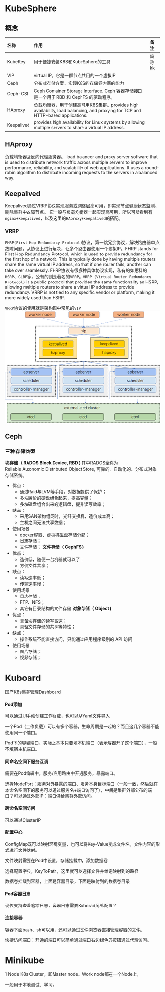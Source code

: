 # KubeSphere

## 概念

| 名称     |作用| 备注   |
|:-------- |:---------------------------------------------------------------------------------------- |:------ |
| KubeKey  | 用于便捷安装K8S和KubeSphere的工具                                                        | 简称kk |
| VIP      | virtual IP，它是一群节点共用的一个虚拟IP                                                 |        |
| Ceph     | 分布式存储方案，实现K8S的存储卷方面的能力                                                |        |
| Ceph-CSI | Ceph Container Storage Interface. Ceph 容器存储接口是一个用于 RBD 和 CephFS 的驱动程序。 |        |
| HAproxy  |负载均衡器，用于创建高可用K8S集群。provides high availability, load balancing, and proxying for TCP and HTTP-based applications. |  |
|Keepalived |provides high availability for Linux systems by allowing multiple servers to share a virtual IP address. |  |
## HAproxy

负载均衡器及反向代理服务器。
load balancer and proxy server software that is used to distribute network traffic across multiple servers to improve performance, reliability, and scalability of web applications. It uses a round-robin algorithm to distribute incoming requests to the servers in a balanced way.
## Keepalived

Keepalived通过VRRP协议实现服务或网络层高可用，即实现节点健康状态监测、剔除集群中故障节点。
它一般与负载均衡器一起实现高可用，所以可以看到有`nginx+keepalived`，以及这里的`HAproxy+keepalived`的搭配。
### VRRP

`FHRP(First Hop Redundancy Protocol)`协议，第一跳冗余协议，解决路由器单点故障问题，从协议上进行解决，让多个路由器使用一个虚拟IP。FHRP stands for First Hop Redundancy Protocol, which is used to provide redundancy for the first hop of a network. This is typically done by having multiple routers share the same virtual IP address, so that if one router fails, another can take over seamlessly. 
FHRP协议有很多种具体协议实现，私有的如思科的`HSRP`、`GLBP`等，公有的则是著名的`VRRP`。`VRRP (Virtual Router Redundancy Protocol)` is a public protocol that provides the same functionality as HSRP, allowing multiple routers to share a virtual IP address to provide redundancy. VRRP is not tied to any specific vendor or platform, making it more widely used than HSRP.

`VRRP`协议的使用就是架构图中常见的`VIP`
![](../attachments/Pasted%20image%2020230809141442.png)

## Ceph

### 三种存储类型

**块存储（ RADOS Block Device, RBD )**
其中RADOS全称为Reliable Autonomic Distributed Object Store, 可靠的、自动化的、分布式对象存储系统。
- 优点：
    - 通过Raid与LVM等手段，对数据提供了保护；
    - 多块廉价的硬盘组合起来，提高容量；
    - 多块磁盘组合出来的逻辑盘，提升读写效率；
- 缺点：
    - 采用SAN架构组网时，光纤交换机，造价成本高；
    - 主机之间无法共享数据；
- 使用场景
    - docker容器、虚拟机磁盘存储分配；
    - 日志存储；
    - 文件存储；
**文件存储（ CephFS )**
- 优点：
    - 造价低，随便一台机器就可以了；
    - 方便文件共享；
- 缺点：
    - 读写速率低；
    - 传输速率慢；
- 使用场景
    - 日志存储；
    - FTP、NFS；
    - 其它有目录结构的文件存储
**对象存储（ Object )**
- 优点：
    - 具备块存储的读写高速；
    - 具备文件存储的共享等特性；
- 缺点：
    - 操作系统不能直接访问，只能通过应用程序级别的 API 访问
- 使用场景
    - 图片存储；
    - 视频存储；

# Kuboard

国产K8s集群管理Dashboard

#### Pod添加

可以通过UI手动创建工作负载，也可以从Yaml文件导入

一个Pod（工作负载）可以有多个容器，生命周期是一起的？而且这几个容器不能使用同一个端口。

Pod下的容器端口，实际上基本只要填本机端口（表示容器开了这个端口），一般不填宿主机端口。

#### 同命名空间下服务互调

需要在Pod编辑中，服务/应用路由中开通服务，暴露端口。

选择NodePort：服务对外暴露的端口、服务本身目标端口（一般一致，然后就在本命名空间下的服务可以通过服务名+端口访问了），中间是集群外部公布的端口？可以通过外部IP：端口供给集群外部访问。

#### 跨命名空间访问

可以通过ClusterIP

#### 配置中心

ConfigMap既可以映射环境变量，也可以将Key-Value变成文件名，文件内容的形式进行文件映射。

文件映射需要在Pod中设置，存储挂载中，添加数据卷

选择配置字典，KeyToPath，这里就可以选择文件并给定映射到的路径

数据卷挂载到容器，上面是容器目录，下面是映射到的数据卷目录

#### Pod容器日志

现仅支持查看追踪日志，容器日志需要Kuborad另外配置？

#### 连接容器

容器下面bash、sh可以用，还可以通过文件浏览器直接管理容器的文件。

快捷访问端口：开通的端口可以简单通过端口右边绿色的按钮通过代理访问。

# Minikube

1 Node K8s Cluster，即Master node、Work node都在一个Node上。

一般用于本地测试、学习。
